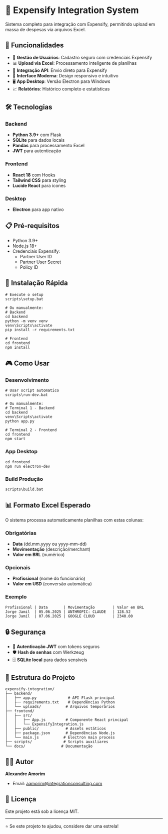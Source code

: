 ﻿# 🧾 Expensify Integration System

Sistema completo para integração com Expensify, permitindo upload em massa de despesas via arquivos Excel.

## 🌟 Funcionalidades

- 👥 **Gestão de Usuários**: Cadastro seguro com credenciais Expensify
- 📊 **Upload via Excel**: Processamento inteligente de planilhas
- 🚀 **Integração API**: Envio direto para Expensify
- 📱 **Interface Moderna**: Design responsivo e intuitivo  
- 🖥️ **App Desktop**: Versão Electron para Windows
- 📈 **Relatórios**: Histórico completo e estatísticas

## 🛠️ Tecnologias

### Backend
- **Python 3.9+** com Flask
- **SQLite** para dados locais
- **Pandas** para processamento Excel
- **JWT** para autenticação

### Frontend  
- **React 18** com Hooks
- **Tailwind CSS** para styling
- **Lucide React** para ícones

### Desktop
- **Electron** para app nativo

## 📋 Pré-requisitos

- Python 3.9+
- Node.js 18+
- Credenciais Expensify:
  - Partner User ID
  - Partner User Secret  
  - Policy ID

## 🚀 Instalação Rápida

```batch
# Execute o setup
scripts\setup.bat

# Ou manualmente:
# Backend
cd backend
python -m venv venv
venv\Scripts\activate
pip install -r requirements.txt

# Frontend
cd frontend
npm install
```

## 🎮 Como Usar

### Desenvolvimento
```batch
# Usar script automatico
scripts\run-dev.bat

# Ou manualmente:
# Terminal 1 - Backend
cd backend
venv\Scripts\activate
python app.py

# Terminal 2 - Frontend
cd frontend
npm start
```

### App Desktop
```batch
cd frontend
npm run electron-dev
```

### Build Produção
```batch
scripts\build.bat
```

## 📊 Formato Excel Esperado

O sistema processa automaticamente planilhas com estas colunas:

### Obrigatórias
- **Data** (dd.mm.yyyy ou yyyy-mm-dd)
- **Movimentação** (descrição/merchant)
- **Valor em BRL** (numérico)

### Opcionais  
- **Profissional** (nome do funcionário)
- **Valor em USD** (conversão automática)

### Exemplo
```
Profissional | Data       | Movimentação        | Valor em BRL
Jorge Jamil  | 05.06.2025 | ANTHROPIC: CLAUDE   | 128.52
Jorge Jamil  | 07.06.2025 | GOOGLE CLOUD        | 2340.00
```

## 🔒 Segurança

- 🔐 **Autenticação JWT** com tokens seguros
- 🛡️ **Hash de senhas** com Werkzeug
- 🗄️ **SQLite local** para dados sensíveis

## 📁 Estrutura do Projeto

```
expensify-integration/
├── backend/
│   ├── app.py              # API Flask principal
│   ├── requirements.txt    # Dependências Python
│   └── uploads/           # Arquivos temporários
├── frontend/
│   ├── src/
│   │   ├── App.js         # Componente React principal
│   │   └── ExpensifyIntegration.js
│   ├── public/            # Assets estáticos
│   ├── package.json       # Dependências Node.js
│   └── main.js           # Electron main process
├── scripts/              # Scripts auxiliares
└── docs/                # Documentação
```

## 👨‍💻 Autor

**Alexandre Amorim**
- Email: aamorim@integrationconsulting.com

## 📝 Licença

Este projeto está sob a licença MIT.

---

⭐ Se este projeto te ajudou, considere dar uma estrela!
